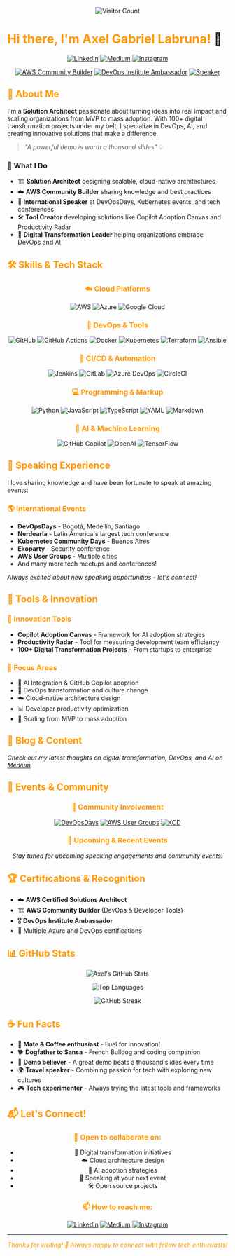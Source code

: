 <!-- Custom Banner Section -->
<div align="center">

<!-- 
🎨 CUSTOM BANNER INSTRUCTIONS:
To create your own banner, visit: https://leviarista.github.io/github-profile-header-generator/
Recommended settings:
- Background: AWS Orange (#FF9900) gradient with dark/techy accents
- Text: "Your Name | Your Title"
- Style: Modern/Tech theme
- Export and upload to your GitHub repo, then replace the URL below


![Banner](https://via.placeholder.com/1000x300/FF9900/000000?text=Axel+Gabriel+Labruna+%7C+Solution+Architect)
-->
<!-- Visitor Counter -->
![Visitor Count](https://visitor-badge.laobi.icu/badge?page_id=axellab.axellab&style=flat-square&color=FF9900)

</div>

# <span style="color: #FF9900;">Hi there, I'm Axel Gabriel Labruna!</span> 👋

<div align="center">
  
[![LinkedIn](https://img.shields.io/badge/-LinkedIn-0077B5?style=for-the-badge&logo=linkedin&logoColor=white)](https://linkedin.com/in/axellabruna)
[![Medium](https://img.shields.io/badge/-Medium-12100E?style=for-the-badge&logo=medium&logoColor=white)](https://medium.com/@axellabruna)
[![Instagram](https://img.shields.io/badge/-Instagram-E4405F?style=for-the-badge&logo=instagram&logoColor=white)](https://instagram.com/axellabruna)

[![AWS Community Builder](https://img.shields.io/badge/AWS-Community%20Builder-FF9900?style=flat-square&logo=amazon-aws&logoColor=white)](https://aws.amazon.com/developer/community/community-builders/)
[![DevOps Institute Ambassador](https://img.shields.io/badge/DevOps%20Institute-Ambassador-FF9900?style=flat-square&logo=devdotto&logoColor=white)](https://www.devopsinstitute.com/)
[![Speaker](https://img.shields.io/badge/Speaker-DevOpsDays%20%7C%20KCD%20%7C%20AWSUG-FF9900?style=flat-square&logo=microphone&logoColor=white)](https://github.com/axellab)

</div>

## <span style="color: #FF9900;">🚀 About Me</span>

I'm a **Solution Architect** passionate about turning ideas into real impact and scaling organizations from MVP to mass adoption. With 100+ digital transformation projects under my belt, I specialize in DevOps, AI, and creating innovative solutions that make a difference.

> *"A powerful demo is worth a thousand slides"* 💡

### 🎯 What I Do
- 🏗️ **Solution Architect** designing scalable, cloud-native architectures
- ☁️ **AWS Community Builder** sharing knowledge and best practices
- 🎤 **International Speaker** at DevOpsDays, Kubernetes events, and tech conferences
- 🛠️ **Tool Creator** developing solutions like Copilot Adoption Canvas and Productivity Radar
- 🔄 **Digital Transformation Leader** helping organizations embrace DevOps and AI

## <span style="color: #FF9900;">🛠️ Skills & Tech Stack</span>

<div align="center">

### <span style="color: #FF9900;">☁️ Cloud Platforms</span>
![AWS](https://img.shields.io/badge/AWS-232F3E?style=for-the-badge&logo=amazon-aws&logoColor=FF9900)
![Azure](https://img.shields.io/badge/Microsoft%20Azure-0078D4?style=for-the-badge&logo=microsoft-azure&logoColor=white)
![Google Cloud](https://img.shields.io/badge/Google%20Cloud-4285F4?style=for-the-badge&logo=google-cloud&logoColor=white)

### <span style="color: #FF9900;">🔧 DevOps & Tools</span>
![GitHub](https://img.shields.io/badge/GitHub-181717?style=for-the-badge&logo=github&logoColor=white)
![GitHub Actions](https://img.shields.io/badge/GitHub%20Actions-2088FF?style=for-the-badge&logo=github-actions&logoColor=white)
![Docker](https://img.shields.io/badge/Docker-2496ED?style=for-the-badge&logo=docker&logoColor=white)
![Kubernetes](https://img.shields.io/badge/Kubernetes-326CE5?style=for-the-badge&logo=kubernetes&logoColor=white)
![Terraform](https://img.shields.io/badge/Terraform-623CE4?style=for-the-badge&logo=terraform&logoColor=white)
![Ansible](https://img.shields.io/badge/Ansible-EE0000?style=for-the-badge&logo=ansible&logoColor=white)

### <span style="color: #FF9900;">🔄 CI/CD & Automation</span>
![Jenkins](https://img.shields.io/badge/Jenkins-D24939?style=for-the-badge&logo=jenkins&logoColor=white)
![GitLab](https://img.shields.io/badge/GitLab-FC6D26?style=for-the-badge&logo=gitlab&logoColor=white)
![Azure DevOps](https://img.shields.io/badge/Azure%20DevOps-0078D7?style=for-the-badge&logo=azure-devops&logoColor=white)
![CircleCI](https://img.shields.io/badge/CircleCI-343434?style=for-the-badge&logo=circleci&logoColor=white)

### <span style="color: #FF9900;">💻 Programming & Markup</span>
![Python](https://img.shields.io/badge/Python-3776AB?style=for-the-badge&logo=python&logoColor=white)
![JavaScript](https://img.shields.io/badge/JavaScript-F7DF1E?style=for-the-badge&logo=javascript&logoColor=black)
![TypeScript](https://img.shields.io/badge/TypeScript-007ACC?style=for-the-badge&logo=typescript&logoColor=white)
![YAML](https://img.shields.io/badge/YAML-CB171E?style=for-the-badge&logo=yaml&logoColor=white)
![Markdown](https://img.shields.io/badge/Markdown-000000?style=for-the-badge&logo=markdown&logoColor=white)

### <span style="color: #FF9900;">🤖 AI & Machine Learning</span>
![GitHub Copilot](https://img.shields.io/badge/GitHub%20Copilot-000000?style=for-the-badge&logo=github&logoColor=white)
![OpenAI](https://img.shields.io/badge/OpenAI-412991?style=for-the-badge&logo=openai&logoColor=white)
![TensorFlow](https://img.shields.io/badge/TensorFlow-FF6F00?style=for-the-badge&logo=tensorflow&logoColor=white)

</div>

## <span style="color: #FF9900;">🎤 Speaking Experience</span>

I love sharing knowledge and have been fortunate to speak at amazing events:

### <span style="color: #FF9900;">🌎 International Events</span>
- **DevOpsDays** - Bogotá, Medellín, Santiago
- **Nerdearla** - Latin America's largest tech conference
- **Kubernetes Community Days** - Buenos Aires
- **Ekoparty** - Security conference
- **AWS User Groups** - Multiple cities
- And many more tech meetups and conferences!

*Always excited about new speaking opportunities - let's connect!*

## <span style="color: #FF9900;">🎯 Tools & Innovation</span>

### <span style="color: #FF9900;">🎨 Innovation Tools</span>
- **Copilot Adoption Canvas** - Framework for AI adoption strategies
- **Productivity Radar** - Tool for measuring development team efficiency
- **100+ Digital Transformation Projects** - From startups to enterprise

### <span style="color: #FF9900;">🎯 Focus Areas</span>
- 🤖 AI Integration & GitHub Copilot adoption
- 🔄 DevOps transformation and culture change
- ☁️ Cloud-native architecture design
- 📊 Developer productivity optimization
- 🚀 Scaling from MVP to mass adoption

## <span style="color: #FF9900;">📝 Blog & Content</span>

<!-- BLOG-POST-LIST:START -->
*Check out my latest thoughts on digital transformation, DevOps, and AI on [Medium](https://medium.com/@axellabruna)*
<!-- BLOG-POST-LIST:END -->

## <span style="color: #FF9900;">🎪 Events & Community</span>

<div align="center">

### <span style="color: #FF9900;">🌟 Community Involvement</span>
[![DevOpsDays](https://img.shields.io/badge/DevOpsDays-Speaker-FF9900?style=for-the-badge&logo=devdotto&logoColor=white)](https://devopsdays.org/)
[![AWS User Groups](https://img.shields.io/badge/AWS%20UG-Speaker-FF9900?style=for-the-badge&logo=amazon-aws&logoColor=white)](https://aws.amazon.com/developer/community/usergroups/)
[![KCD](https://img.shields.io/badge/KCD-Speaker-FF9900?style=for-the-badge&logo=kubernetes&logoColor=white)](https://community.cncf.io/kubernetes-community-days/)

### <span style="color: #FF9900;">📅 Upcoming & Recent Events</span>
*Stay tuned for upcoming speaking engagements and community events!*

</div>

## <span style="color: #FF9900;">🏆 Certifications & Recognition</span>

- ☁️ **AWS Certified Solutions Architect**
- 🏗️ **AWS Community Builder** (DevOps & Developer Tools)
- 🎖️ **DevOps Institute Ambassador**
- 📜 Multiple Azure and DevOps certifications

## <span style="color: #FF9900;">📊 GitHub Stats</span>

<div align="center">

![Axel's GitHub Stats](https://github-readme-stats.vercel.app/api?username=axellab&show_icons=true&theme=dark&hide_border=true&count_private=true&title_color=FF9900&icon_color=FF9900&text_color=ffffff&bg_color=0D1117)

![Top Languages](https://github-readme-stats.vercel.app/api/top-langs/?username=axellab&layout=compact&theme=dark&hide_border=true&title_color=FF9900&text_color=ffffff&bg_color=0D1117)

![GitHub Streak](https://github-readme-streak-stats.herokuapp.com/?user=axellab&theme=dark&hide_border=true&ring=FF9900&fire=FF9900&currStreakLabel=FF9900&background=0D1117)

<!-- Animated GitHub Activity Graph -->
<!-- ![Snake animation](https://github.com/axellab/axellab/blob/output/github-contribution-grid-snake-dark.svg) -->

</div>

## <span style="color: #FF9900;">☕ Fun Facts</span>

- 🧉 **Mate & Coffee enthusiast** - Fuel for innovation!
- 🐕 **Dogfather to Sansa** - French Bulldog and coding companion
- 🎯 **Demo believer** - A great demo beats a thousand slides every time
- 🌍 **Travel speaker** - Combining passion for tech with exploring new cultures
- 🎮 **Tech experimenter** - Always trying the latest tools and frameworks

## <span style="color: #FF9900;">📬 Let's Connect!</span>

<div align="center">

### <span style="color: #FF9900;">💬 Open to collaborate on:</span>
- 🚀 Digital transformation initiatives
- ☁️ Cloud architecture design
- 🤖 AI adoption strategies
- 🎤 Speaking at your next event
- 🛠️ Open source projects

### <span style="color: #FF9900;">📫 How to reach me:</span>
[![LinkedIn](https://img.shields.io/badge/LinkedIn-Let's%20connect!-0077B5?style=for-the-badge&logo=linkedin)](https://linkedin.com/in/axellabruna)
[![Medium](https://img.shields.io/badge/Medium-Read%20my%20articles-12100E?style=for-the-badge&logo=medium)](https://medium.com/@axellabruna)
[![Instagram](https://img.shields.io/badge/Instagram-Follow%20my%20journey-E4405F?style=for-the-badge&logo=instagram)](https://instagram.com/axellabruna)

</div>

---

<div align="center">
  <i><span style="color: #FF9900;">Thanks for visiting! 🚀 Always happy to connect with fellow tech enthusiasts!</span></i>
</div>
